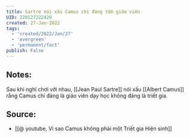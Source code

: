 ```yaml
---
title: Sartre nói xấu Camus chỉ đáng tầm giáo viên
UID: 220127222429
created: 27-Jan-2022
tags:
  - 'created/2022/Jan/27'
  - 'evergreen'
  - 'permanent/fact'
publish: False
---
```

## Notes:
Sau khi nghỉ chơi với nhau, [[Jean Paul Sartre]] nói xấu [[Albert Camus]] rằng Camus chỉ đáng là giáo viên dạy học không đáng là triết gia.

## Source:
- [[@ youtube, Vì sao Camus không phải một Triết gia Hiện sinh]]


